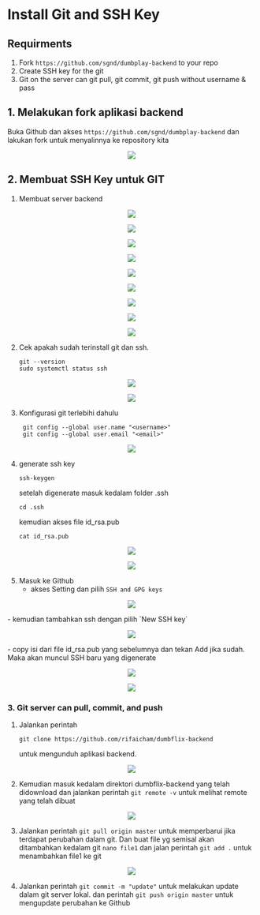 # Install Git and SSH Key
## Requirments
1. Fork `https://github.com/sgnd/dumbplay-backend` to your repo
2. Create SSH key for the git
3. Git on the server can git pull, git commit, git push without username & pass

## 1. Melakukan fork aplikasi backend
Buka Github dan akses `https://github.com/sgnd/dumbplay-backend` dan lakukan fork untuk menyalinnya ke repository kita
<p align="center">
    <img src="https://github.com/rifaicham/dumbways-report/blob/main/BOOTCAMP-DEVOPS/week2/assets/2.1.1.jpg" />
</p>

## 2. Membuat SSH Key untuk GIT
1. Membuat server backend
<p align="center">
    <img src="https://github.com/rifaicham/dumbways-report/blob/main/BOOTCAMP-DEVOPS/week2/assets/2.1.2.jpg" />
</p>
<p align="center">
    <img src="https://github.com/rifaicham/dumbways-report/blob/main/BOOTCAMP-DEVOPS/week2/assets/2.1.3.jpg" />
</p>
<p align="center">
    <img src="https://github.com/rifaicham/dumbways-report/blob/main/BOOTCAMP-DEVOPS/week2/assets/2.1.4.jpg" />
</p>
<p align="center">
    <img src="https://github.com/rifaicham/dumbways-report/blob/main/BOOTCAMP-DEVOPS/week2/assets/2.1.5.jpg" />
</p>
<p align="center">
    <img src="https://github.com/rifaicham/dumbways-report/blob/main/BOOTCAMP-DEVOPS/week2/assets/2.1.6.jpg" />
</p>
<p align="center">
    <img src="https://github.com/rifaicham/dumbways-report/blob/main/BOOTCAMP-DEVOPS/week2/assets/2.1.7.jpg" />
</p>
<p align="center">
    <img src="https://github.com/rifaicham/dumbways-report/blob/main/BOOTCAMP-DEVOPS/week2/assets/2.1.8.jpg" />
</p>
<p align="center">
    <img src="https://github.com/rifaicham/dumbways-report/blob/main/BOOTCAMP-DEVOPS/week2/assets/2.1.9.jpg" />
</p>
<p align="center">
    <img src="https://github.com/rifaicham/dumbways-report/blob/main/BOOTCAMP-DEVOPS/week2/assets/2.1.10.jpg" />
</p>

2. Cek apakah sudah terinstall git dan ssh. 
    ```
    git --version
    sudo systemctl status ssh
    ```
<p align="center">
    <img src="https://github.com/rifaicham/dumbways-report/blob/main/BOOTCAMP-DEVOPS/week2/assets/2.2.1.jpg" />
</p>
<p align="center">
    <img src="https://github.com/rifaicham/dumbways-report/blob/main/BOOTCAMP-DEVOPS/week2/assets/2.2.2.jpg" />
</p>

3. Konfigurasi git terlebihi dahulu
    ```
     git config --global user.name "<username>"
     git config --global user.email "<email>"
    ```
<p align="center">
    <img src="https://github.com/rifaicham/dumbways-report/blob/main/BOOTCAMP-DEVOPS/week2/assets/2.3.jpg" />
</p>

4. generate ssh key
    ```
    ssh-keygen
    ```
    setelah digenerate masuk kedalam folder .ssh
    ```
    cd .ssh
    ```
    kemudian akses file id_rsa.pub
    ```
    cat id_rsa.pub
    ```
<p align="center">
    <img src="https://github.com/rifaicham/dumbways-report/blob/main/BOOTCAMP-DEVOPS/week2/assets/2.4.jpg" />
</p>
<p align="center">
    <img src="https://github.com/rifaicham/dumbways-report/blob/main/BOOTCAMP-DEVOPS/week2/assets/2.4.1.jpg" />
</p>

5. Masuk ke Github 
    - akses Setting dan pilih `SSH and GPG keys`
<p align="center">
    <img src="https://github.com/rifaicham/dumbways-report/blob/main/BOOTCAMP-DEVOPS/week2/assets/2.5.jpg" />
</p>
    - kemudian tambahkan ssh dengan pilih `New SSH key`
<p align="center">
    <img src="https://github.com/rifaicham/dumbways-report/blob/main/BOOTCAMP-DEVOPS/week2/assets/2.5.1.jpg" />
</p>
    - copy isi dari file id_rsa.pub yang sebelumnya dan tekan Add jika sudah. Maka akan muncul SSH baru yang digenerate
<p align="center">
    <img src="https://github.com/rifaicham/dumbways-report/blob/main/BOOTCAMP-DEVOPS/week2/assets/2.5.2.jpg" />
</p>
<p align="center">
    <img src="https://github.com/rifaicham/dumbways-report/blob/main/BOOTCAMP-DEVOPS/week2/assets/2.5.3.jpg" />
</p>


### 3. Git server can pull, commit, and push
1. Jalankan perintah 
    ```
    git clone https://github.com/rifaicham/dumbflix-backend
    ```
    untuk mengunduh aplikasi backend. 
<p align="center">
    <img src="https://github.com/rifaicham/dumbways-report/blob/main/BOOTCAMP-DEVOPS/week2/assets/3.1.jpg" />
</p>

2. Kemudian masuk kedalam direktori dumbflix-backend yang telah didownload dan jalankan perintah `git remote -v` untuk melihat remote yang telah dibuat
<p align="center">
    <img src="https://github.com/rifaicham/dumbways-report/blob/main/BOOTCAMP-DEVOPS/week2/assets/3.2.jpg" />
</p>

3. Jalankan perintah `git pull origin master` untuk memperbarui jika terdapat perubahan dalam git. Dan buat file yg semisal akan ditambahkan kedalam git `nano file1` dan jalan perintah `git add .` untuk menambahkan file1 ke git
<p align="center">
    <img src="https://github.com/rifaicham/dumbways-report/blob/main/BOOTCAMP-DEVOPS/week2/assets/3.3.jpg" />
</p>

4. Jalankan perintah `git commit -m "update"` untuk melakukan update dalam git server lokal. dan perintah  `git push origin master` untuk mengupdate perubahan ke Github




    

